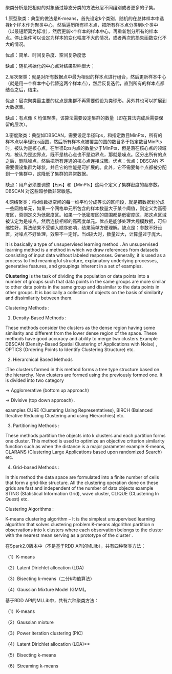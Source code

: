 

聚类分析是把相似的对象通过静态分类的方法分层不同组别或者更多的子集。

1.原型聚类：典型的做法是K-means，首先设定k个类别，随机的在总体样本中选择k个样本作为聚类中心，然后遍历所有样本点，把所有样本点分类到k个类中（以最短距离为标准），然后更新k个样本的样本中心，再重新划分所有的样本点。停止条件可以设定为样本的变化幅度不大的情况，或者两次的损失函数变化不大的情况。

优点：简单、时间复杂度、空间复杂度低

缺点：随机初始化的中心点对结果影响很大；

2.层次聚类：就是对所有数据点中最为相似的样本点进行组合，然后更新样本中心（就是用一个样本中心代替这两个样本点），然后反复迭代，直到所有的样本点都结合之后，结束。

优点：层次聚类最主要的优点是集群不再需要假设为类球形。另外其也可以扩展到大数据集。

缺点：有点像 K 均值聚类，该算法需要设定集群的数量（即在算法完成后需要保留的层次）。

3.密度聚类：典型如DBSCAN，需要设定半径Eps，和指定数目MinPts，所有的样本点以半径Eps画圆，然后所有样本点被覆盖的圆的数目多于指定数目MinPts时，被认为是核心点，在半径Eps内点的数量少于MinPts，但是落在核心点的领域内，被认为是边界点，既不是核心点也不是边界点，那就是噪点。区分出所有的点之后，删除噪点，然后把所有连通的核心点连接成簇。优点：优点：DBSCAN 不需要假设集群为球状，并且它的性能是可扩展的。此外，它不需要每个点都被分配到一个集群中，这降低了集群的异常数据。

缺点：用户必须要调整【Eps】和【MinPts】这两个定义了集群密度的超参数。DBSCAN 对这些超参数非常敏感。


4.网络聚类：将d维数据空间的每一维平均分成等长的区间段，就是把数据划分成一些网格单元，如果一个网格单元所包含的样本数量大于某个阈值，则定义为高密度区，否则定义为低密度区。如果一个低密度区的周围都是低密度区，那这点区域被认定为是噪点，然后连接相邻的高密度单元。优点是能够处理大规模数据，可伸缩性好，算法结果不受输入顺序影响，结果简单方便理解。缺点是：参数不好设置，对噪点不好处理，效果不一定好。当d较大时，数量过大，计算量过于庞大。


It is basically a type of unsupervised learning method . An unsupervised learning method is a method in which we draw references from datasets consisting of input data without labeled responses. Generally, it is used as a process to find meaningful structure, explanatory underlying processes, generative features, and groupings inherent in a set of examples.

**Clustering** is the task of dividing the population or data points into a number of groups such that data points in the same groups are more similar to other data points in the same group and dissimilar to the data points in other groups. It is basically a collection of objects on the basis of similarity and dissimilarity between them.

Clustering Methods :

1. Density-Based Methods : 

These methods consider the clusters as the dense region having some similarity and different from the lower dense region of the space. These methods have good accuracy and ability to merge two clusters.Example DBSCAN (Density-Based Spatial Clustering of Applications with Noise) , OPTICS (Ordering Points to Identify Clustering Structure) etc.

2. Hierarchical Based Methods 

:The clusters formed in this method forms a tree type structure based on the hierarchy. New clusters are formed using the previously formed one. It is divided into two category

-> Agglomerative (bottom up approach)

-> Divisive (top down approach) .

examples CURE (Clustering Using Representatives), BIRCH (Balanced Iterative Reducing Clustering and using Hierarchies) etc.

3. Partitioning Methods : 

These methods partition the objects into k clusters and each partition forms one cluster. This method is used to optimize an objective criterion similarity function such as when the distance is a major parameter example K-means, CLARANS (Clustering Large Applications based upon randomized Search) etc.

4. Grid-based Methods : 

In this method the data space are formulated into a finite number of cells that form a grid-like structure. All the clustering operation done on these grids are fast and independent of the number of data objects example STING (Statistical Information Grid), wave cluster, CLIQUE (CLustering In Quest) etc.

Clustering Algorithms :

K-means clustering algorithm – It is the simplest unsupervised learning algorithm that solves clustering problem.K-means algorithm partition n observations into k clusters where each observation belongs to the cluster with the nearest mean serving as a prototype of the cluster .


 在Spark2.0版本中（不是基于RDD API的MLlib），共有四种聚类方法： 

（1）K-means 

（2）Latent Dirichlet allocation (LDA) 

（3）Bisecting k-means（二分k均值算法） 

（4）Gaussian Mixture Model (GMM)。 

基于RDD API的MLLib中，共有六种聚类方法： 

（1）K-means 

（2）Gaussian mixture 

（3）Power iteration clustering (PIC) 

（4）Latent Dirichlet allocation (LDA)** 

（5）Bisecting k-means 

（6）Streaming k-means 
